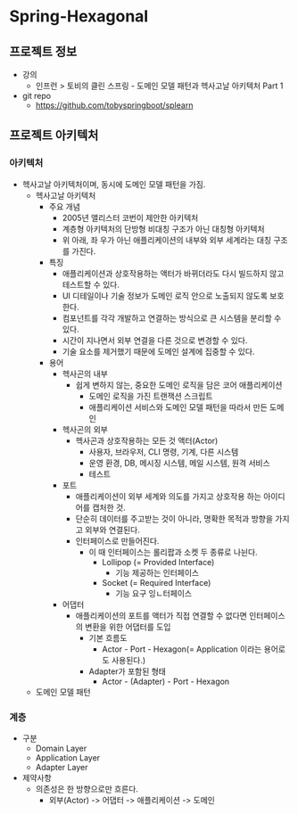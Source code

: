 # Spring-Hexagonal
## 프로젝트 정보
- 강의
  - 인프런 > 토비의 클린 스프링 - 도메인 모델 패턴과 헥사고날 아키텍처 Part 1
- git repo
  - https://github.com/tobyspringboot/splearn

## 프로젝트 아키텍처
### 아키텍처
- 헥사고날 아키텍처이며, 동시에 도메인 모델 패턴을 가짐.
  - 헥사고날 아키텍처
    - 주요 개념
      - 2005년 앨리스터 코번이 제안한 아키텍처
      - 계층형 아키텍처의 단방형 비대칭 구조가 아닌 대칭형 아키텍처
      - 위 아래, 좌 우가 아닌 애플리케이션의 내부와 외부 세계라는 대칭 구조를 가진다.
    - 특징
      - 애플리케이션과 상호작용하는 액터가 바뀌더라도 다시 빌드하지 않고 테스트할 수 있다.
      - UI 디테일이나 기술 정보가 도메인 로직 안으로 노출되지 않도록 보호한다.
      - 컴포넌트를 각각 개발하고 연결하는 방식으로 큰 시스템을 분리할 수 있다.
      - 시간이 지나면서 외부 연결을 다른 것으로 변경할 수 있다.
      - 기술 요소를 제거했기 때문에 도메인 설계에 집중할 수 있다.
    - 용어
      - 헥사곤의 내부
        - 쉽게 변하지 않는, 중요한 도메인 로직을 담은 코어 애플리케이션
          - 도메인 로직을 가진 트랜잭션 스크립트
          - 애플리케이션 서비스와 도메인 모델 패턴을 따라서 만든 도메인
      - 헥사곤의 외부
        - 헥사곤과 상호작용하는 모든 것 액터(Actor)
          - 사용자, 브라우저, CLI 명령, 기계, 다른 시스템
          - 운영 환경, DB, 메시징 시스템, 메일 시스템, 원격 서비스
          - 테스트
      - 포트
        - 애플리케이션이 외부 세계와 의도를 가지고 상호작용 하는 아이디어를 캡처한 것.
        - 단순히 데이터를 주고받는 것이 아니라, 명확한 목적과 방향을 가지고 외부와 연결된다.
        - 인터페이스로 만들어진다.
          - 이 때 인터페이스는 롤리팝과 소켓 두 종류로 나뉜다.
            - Lollipop (= Provided Interface)
              - 기능 제공하는 인터페이스
            - Socket (= Required Interface)
              - 기능 요구 잉ㄴ터페이스
      - 어댑터
        - 애플리케이션의 포트를 액터가 직접 연결할 수 없다면 인터페이스의 변환을 위한 어댑터를 도입
          - 기본 흐름도
            - Actor - Port - Hexagon(= Application 이라는 용어로도 사용된다.)
          - Adapter가 포함된 형태
            - Actor - (Adapter) - Port - Hexagon
  - 도메인 모델 패턴

### 계층
- 구분
  - Domain Layer
  - Application Layer
  - Adapter Layer
- 제약사항
  - 의존성은 한 방향으로만 흐른다.
    - 외부(Actor) -> 어댑터 -> 애플리케이션 -> 도메인
